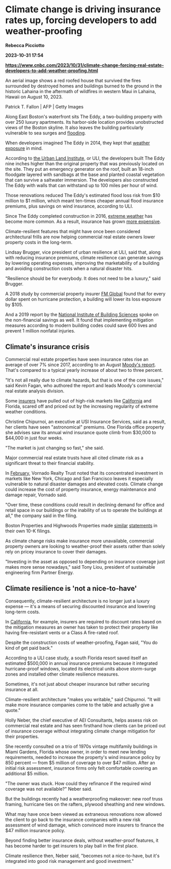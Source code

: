 # Climate change is driving insurance rates up, forcing developers to add weather-proofing
**Rebecca Picciotto**

**2023-10-31 17:54**

**https://www.cnbc.com/2023/10/31/climate-change-forcing-real-estate-developers-to-add-weather-proofing.html**

An aerial image shows a red roofed house that survived the fires surrounded by destroyed homes and buildings burned to the ground in the historic Lahaina in the aftermath of wildfires in western Maui in Lahaina, Hawaii on August 10, 2023.

Patrick T. Fallon | AFP | Getty Images

Along East Boston's waterfront sits The Eddy, a two-building property with over 250 luxury apartments. Its harbor-side location provides unobstructed views of the Boston skyline. It also leaves the building particularly vulnerable to sea surges and [flooding](https://www.cnbc.com/floods/).

When developers imagined The Eddy in 2014, they kept that [weather exposure](https://www.cnbc.com/weather-and-natural-disasters/?page=3) in mind.

According to [the Urban Land Institute](https://developingresilience.uli.org/), or ULI, the developers built The Eddy nine inches higher than the original property that was previously located on the site. They put an emergency generator on the roof, built an 18-inch floodgate layered with sandbags at the base and planted coastal vegetation that can survive a saltwater immersion. The developers also constructed The Eddy with walls that can withstand up to 100 miles per hour of wind.

Those renovations reduced The Eddy's estimated flood loss risk from $10 million to $1 million, which meant ten-times cheaper annual flood insurance premiums, plus savings on wind insurance, according to ULI.

Since The Eddy completed construction in 2016, [extreme weather](https://www.cnbc.com/2023/07/28/these-american-states-are-the-least-prepared-for-extreme-weather.html) has become more common. As a result, insurance has grown [more expensive](https://www.cnbc.com/2023/08/30/how-climate-risk-disaster-era-are-changing-the-cost-of-home-insurance.html).

Climate-resilient features that might have once been considered architectural frills are now helping commercial real estate owners lower property costs in the long-term.

Lindsay Brugger, vice president of urban resilience at ULI, said that, along with reducing insurance premiums, climate resilience can generate savings by lowering operating expenses, improving the marketability of a building and avoiding construction costs when a natural disaster hits.

"Resilience should be for everybody. It does not need to be a luxury," said Brugger.

A 2018 study by commercial property insurer [FM Global](https://www.fmglobal.com/insights-and-impacts/2018/roi-hurricane-loss-prevention) found that for every dollar spent on hurricane protection, a building will lower its loss exposure by $105.

And a 2019 report by the [National Institute of Building Sciences](https://www.nibs.org/files/pdfs/NIBS_MMC_MitigationSaves_2019.pdf) spoke on the non-financial savings as well. It found that implementing mitigation measures according to modern building codes could save 600 lives and prevent 1 million nonfatal injuries.

Climate's insurance crisis
--------------------------

Commercial real estate properties have seen insurance rates rise an average of over 7% since 2017, according to an August [Moody's report](https://ma.moodys.com/rs/961-KCJ-308/images/Insurance%20Costs%20Trends%20Becoming%20a%20Headache%20for%20the%20CRE%20Market.pdf). That's compared to a typical yearly increase of about two to three percent.

"It's not all really due to climate hazards, but that is one of the core issues," said Kevin Fagan, who authored the report and leads Moody's commercial real estate analysis division.

Some [insurers](https://www.cnbc.com/2023/08/30/how-climate-risk-disaster-era-are-changing-the-cost-of-home-insurance.html) have pulled out of high-risk markets like [California](https://www.cnbc.com/2023/09/22/california-lets-insurers-factor-wildfire-risks-in-rates-to-widen-coverage.html#:~:text=Since%202022%2C%20seven%20of%20the,3%25%20share%20of%20California's%20market.) and Florida, scared off and priced out by the increasing regularity of extreme weather conditions.

Christine Chipurnoi, an executive at USI Insurance Services, said as a result, her clients have seen "astronomical" premiums. One Florida office property she advises saw its annual wind insurance quote climb from $30,000 to $44,000 in just four weeks.

"The market is just changing so fast," she said.

Major commercial real estate trusts have all cited climate risk as a significant threat to their financial stability.

In [February](https://investors.vno.com/static-files/4828cc2c-3407-4660-ae1b-a3a7c9bebd82), Vornado Realty Trust noted that its concentrated investment in markets like New York, Chicago and San Francisco leaves it especially vulnerable to natural disaster damages and elevated costs. Climate change could increase the cost of property insurance, energy maintenance and damage repair, Vornado said.

"Over time, these conditions could result in declining demand for office and retail space in our buildings or the inability of us to operate the buildings at all," the company said in the filing.

Boston Properties and Highwoods Properties made [similar](http://ir.bostonproperties.com/static-files/9cbe5a12-66f9-45eb-9a77-cf813041ebde) [statements](https://d18rn0p25nwr6d.cloudfront.net/CIK-0000921082/5d6d098f-1b47-458e-bf9e-bd5d7e07b65e.pdf) in their own 10-K filings.

As climate change risks make insurance more unavailable, commercial property owners are looking to weather-proof their assets rather than solely rely on pricey insurance to cover their damages.

"Investing in the asset as opposed to depending on insurance coverage just makes more sense nowadays," said Tony Liou, president of sustainable engineering firm Partner Energy.

Climate resilience is 'not a nice-to-have'
------------------------------------------

Consequently, climate-resilient architecture is no longer just a luxury expense — it's a means of securing discounted insurance and lowering long-term costs.

In [California](https://www.cnbc.com/2023/09/22/california-lets-insurers-factor-wildfire-risks-in-rates-to-widen-coverage.html#:~:text=Since%202022%2C%20seven%20of%20the,3%25%20share%20of%20California's%20market.), for example, insurers are required to discount rates based on the mitigation measures an owner has taken to protect their property like having fire-resistant vents or a Class A fire-rated roof.

Despite the construction costs of weather-proofing, Fagan said, "You do kind of get paid back."

According to a ULI case study, a south Florida resort saved itself an estimated $500,000 in annual insurance premiums because it integrated hurricane-proof windows, located its electrical units above storm-surge zones and installed other climate resilience measures.

Sometimes, it's not just about cheaper insurance but rather securing insurance at all.

Climate-resilient architecture "makes you writable," said Chipurnoi. "It will make more insurance companies come to the table and actually give a quote."

Holly Neber, the chief executive of AEI Consultants, helps assess risk on commercial real estate and has seen firsthand how clients can be priced out of insurance coverage without integrating climate change mitigation for their properties.

She recently consulted on a trio of 1970s vintage multifamily buildings in Miami Gardens, Florida whose owner, in order to meet new lending requirements, needed to increase the property's wind insurance policy by 850 percent — from $5 million of coverage to over $47 million. After an initial risk assessment, insurance firms only felt comfortable covering an additional $5 million.

"The owner was stuck. How could they refinance if the required wind coverage was not available?" Neber said.

But the buildings recently had a weatherproofing makeover: new roof truss framing, hurricane ties on the rafters, plywood sheathing and new windows.

What may have once been viewed as extraneous renovations now allowed the client to go back to the insurance companies with a new risk assessment of wind damage, which convinced more insurers to finance the $47 million insurance policy.

Beyond finding better insurance deals, without weather-proof features, it has become harder to get insurers to play ball in the first place.

Climate resilience then, Neber said, "becomes not a nice-to-have, but it's integrated into good risk management and good investment."